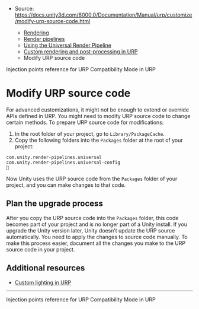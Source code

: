 * Source: https://docs.unity3d.com/6000.0/Documentation/Manual/urp/customize/modify-urp-source-code.html

  * [Rendering](https://docs.unity3d.com/6000.0/Documentation/Manual/rendering-and-post-processing.html)
  * [Render pipelines](https://docs.unity3d.com/6000.0/Documentation/Manual/render-pipelines.html)
  * [Using the Universal Render Pipeline](https://docs.unity3d.com/6000.0/Documentation/Manual/universal-render-pipeline.html)
  * [Custom rendering and post-processing in URP](https://docs.unity3d.com/6000.0/Documentation/Manual/urp/customizing-urp.html)
  * Modify URP source code


[](https://docs.unity3d.com/6000.0/Documentation/Manual/urp/customize/custom-pass-injection-points.html)
Injection points reference for URP
[](https://docs.unity3d.com/6000.0/Documentation/Manual/urp/compatibility-mode.html)
Compatibility Mode in URP
# Modify URP source code
For advanced customizations, it might not be enough to extend or override APIs defined in URP. You might need to modify URP source code to change certain methods.
To prepare URP source code for modifications:
  1. In the root folder of your project, go to `Library/PackageCache`.
  2. Copy the following folders into the `Packages` folder at the root of your project:
```
com.unity.render-pipelines.universal
com.unity.render-pipelines.universal-config

```



Now Unity uses the URP source code from the `Packages` folder of your project, and you can make changes to that code.
## Plan the upgrade process
After you copy the URP source code into the `Packages` folder, this code becomes part of your project and is no longer part of a Unity install. If you upgrade the Unity version later, Unity doesn’t update the URP source automatically. You need to apply the changes to source code manually.
To make this process easier, document all the changes you make to the URP source code in your project.
## Additional resources
  * [Custom lighting in URP](https://docs.unity3d.com/6000.0/Documentation/Manual/urp/lighting/custom-lighting-landing.html)


* * *
[](https://docs.unity3d.com/6000.0/Documentation/Manual/urp/customize/custom-pass-injection-points.html)
Injection points reference for URP
[](https://docs.unity3d.com/6000.0/Documentation/Manual/urp/compatibility-mode.html)
Compatibility Mode in URP
